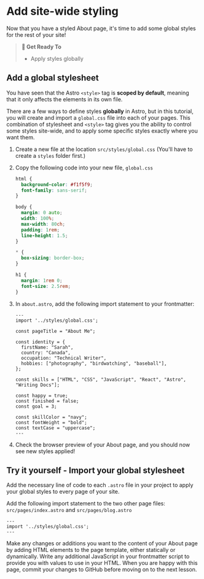 # Add site-wide styling

Now that you have a styled About page, it's time to add some global styles for the rest of your site!

> **🎯 Get Ready To**
>
> - Apply styles globally

## Add a global stylesheet

You have seen that the Astro `<style>` tag is **scoped by default**, meaning that it only affects the elements in its own file.

There are a few ways to define styles **globally** in Astro, but in this tutorial, you will create and import a `global.css` file into each of your pages. This combination of stylesheet and `<style>` tag gives you the ability to control some styles site-wide, and to apply some specific styles exactly where you want them.

1. Create a new file at the location `src/styles/global.css` (You'll have to create a `styles` folder first.)

2. Copy the following code into your new file, `global.css`

    ```css title="src/styles/global.css"
    html {
      background-color: #f1f5f9;
      font-family: sans-serif;
    }

    body {
      margin: 0 auto;
      width: 100%;
      max-width: 80ch;
      padding: 1rem;
      line-height: 1.5;
    }

    * {
      box-sizing: border-box;
    }

    h1 {
      margin: 1rem 0;
      font-size: 2.5rem;
    }
    ```

3. In `about.astro`, add the following import statement to your frontmatter: 

    ```astro title="src/pages/about.astro" ins={2}
    ---
    import '../styles/global.css';

    const pageTitle = "About Me";

    const identity = {
      firstName: "Sarah",
      country: "Canada",
      occupation: "Technical Writer",
      hobbies: ["photography", "birdwatching", "baseball"],
    };

    const skills = ["HTML", "CSS", "JavaScript", "React", "Astro", "Writing Docs"];

    const happy = true;
    const finished = false;
    const goal = 3;

    const skillColor = "navy";
    const fontWeight = "bold";
    const textCase = "uppercase";
    ---
    ```

4. Check the browser preview of your About page, and you should now see new styles applied!

## Try it yourself - Import your global stylesheet

Add the necessary line of code to each `.astro` file in your project to apply your global styles to every page of your site.

Add the following import statement to the two other page files: `src/pages/index.astro` and `src/pages/blog.astro`

```astro title="src/pages/index.astro" ins={2}
---
import '../styles/global.css';
---
```

Make any changes or additions you want to the content of your About page by adding HTML elements to the page template, either statically or dynamically. Write any additional JavaScript in your frontmatter script to provide you with values to use in your HTML. When you are happy with this page, commit your changes to GitHub before moving on to the next lesson.
